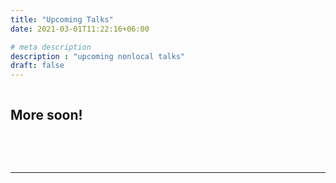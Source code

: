 ```yaml
---
title: "Upcoming Talks"
date: 2021-03-01T11:22:16+06:00

# meta description
description : "upcoming nonlocal talks"
draft: false
---
```


<h2 style="display:inline-block;">More soon!</h2>

<br><br><hr>